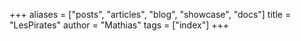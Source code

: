 +++
aliases = ["posts", "articles", "blog", "showcase", "docs"]
title = "LesPirates"
author = "Mathias"
tags = ["index"]
+++
